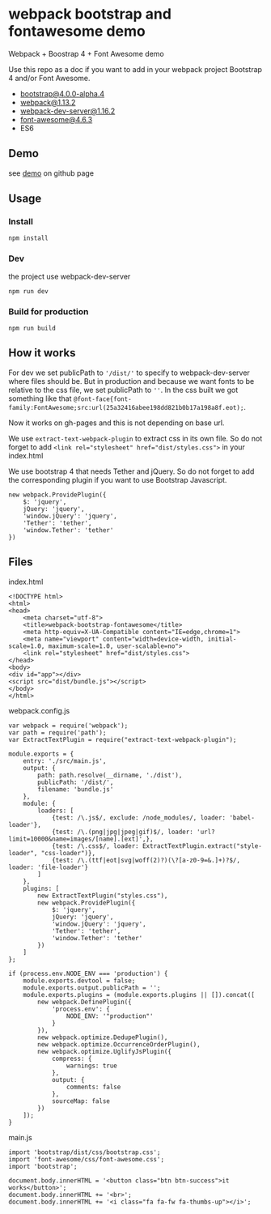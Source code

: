 # webpack bootstrap and fontawesome demo

Webpack + Boostrap 4 + Font Awesome demo

Use this repo as a doc if you want to add in your webpack project Bootstrap 4 and/or Font Awesome.

  - bootstrap@4.0.0-alpha.4
  - webpack@1.13.2
  - webpack-dev-server@1.16.2
  - font-awesome@4.6.3
  - ES6

## Demo

see [demo](https://guillaumevincent.github.io/webpack-bootstrap-fontawesome/) on github page

## Usage

### Install

    npm install
    
### Dev

the project use webpack-dev-server

    npm run dev
    
### Build for production

    npm run build
    
## How it works

For dev we set publicPath to `'/dist/'` to specify to webpack-dev-server where files should be.
But in production and because we want fonts to be relative to the css file, we set publicPath to `''`.
In the css built we got something like that `@font-face{font-family:FontAwesome;src:url(25a32416abee198dd821b0b17a198a8f.eot);`.

Now it works on gh-pages and this is not depending on base url.

We use `extract-text-webpack-plugin` to extract css in its own file. So do not forget to add `<link rel="stylesheet" href="dist/styles.css">` in your index.html

We use bootstrap 4 that needs Tether and jQuery. So do not forget to add the corresponding plugin if you want to use Bootstrap Javascript.

    new webpack.ProvidePlugin({
        $: 'jquery',
        jQuery: 'jquery',
        'window.jQuery': 'jquery',
        'Tether': 'tether',
        'window.Tether': 'tether'
    })
 
## Files

index.html

    <!DOCTYPE html>
    <html>
    <head>
        <meta charset="utf-8">
        <title>webpack-bootstrap-fontawesome</title>
        <meta http-equiv=X-UA-Compatible content="IE=edge,chrome=1">
        <meta name="viewport" content="width=device-width, initial-scale=1.0, maximum-scale=1.0, user-scalable=no">
        <link rel="stylesheet" href="dist/styles.css">
    </head>
    <body>
    <div id="app"></div>
    <script src="dist/bundle.js"></script>
    </body>
    </html>

webpack.config.js
    
    var webpack = require('webpack');
    var path = require('path');
    var ExtractTextPlugin = require("extract-text-webpack-plugin");
    
    module.exports = {
        entry: './src/main.js',
        output: {
            path: path.resolve(__dirname, './dist'),
            publicPath: '/dist/',
            filename: 'bundle.js'
        },
        module: {
            loaders: [
                {test: /\.js$/, exclude: /node_modules/, loader: 'babel-loader'},
                {test: /\.(png|jpg|jpeg|gif)$/, loader: 'url?limit=10000&name=images/[name].[ext]',},
                {test: /\.css$/, loader: ExtractTextPlugin.extract("style-loader", "css-loader")},
                {test: /\.(ttf|eot|svg|woff(2)?)(\?[a-z0-9=&.]+)?$/, loader: 'file-loader'}
            ]
        },
        plugins: [
            new ExtractTextPlugin("styles.css"),
            new webpack.ProvidePlugin({
                $: 'jquery',
                jQuery: 'jquery',
                'window.jQuery': 'jquery',
                'Tether': 'tether',
                'window.Tether': 'tether'
            })
        ]
    };
    
    if (process.env.NODE_ENV === 'production') {
        module.exports.devtool = false;
        module.exports.output.publicPath = '';
        module.exports.plugins = (module.exports.plugins || []).concat([
            new webpack.DefinePlugin({
                'process.env': {
                    NODE_ENV: '"production"'
                }
            }),
            new webpack.optimize.DedupePlugin(),
            new webpack.optimize.OccurrenceOrderPlugin(),
            new webpack.optimize.UglifyJsPlugin({
                compress: {
                    warnings: true
                },
                output: {
                    comments: false
                },
                sourceMap: false
            })
        ]);
    }
    
main.js
    
    import 'bootstrap/dist/css/bootstrap.css';
    import 'font-awesome/css/font-awesome.css';
    import 'bootstrap';
    
    document.body.innerHTML = '<button class="btn btn-success">it works</button>';
    document.body.innerHTML += '<br>';
    document.body.innerHTML += '<i class="fa fa-fw fa-thumbs-up"></i>';